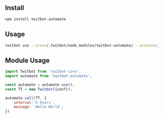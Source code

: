 ## Install

```sh
npm install twitbot-automate
```

## Usage

```sh
twitbot use --src=~/.twitbot/node_modules/twitbot-automate/ --account=johndoe --interval="5 hours" --message="$(cat welcome.txt)"
```
## Module Usage

```js
import Twitbot from 'twitbot-core';
import automate from 'twitbot-automate';

const automate = automate.use();
const TT = new Twitbot({conf});

automate.call(TT, {
	interval:'5 hours',
	message:` Hello World`;
})

```
